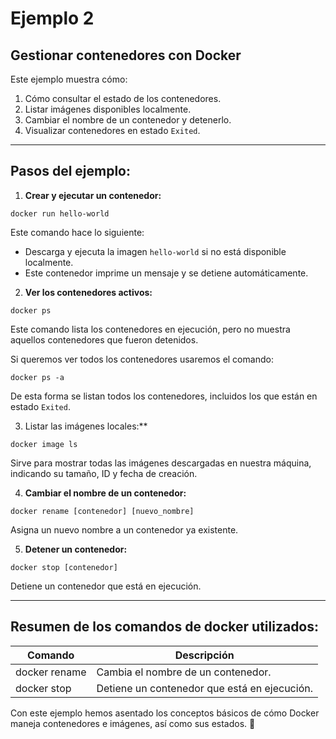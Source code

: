 # Ejemplo 2
## Gestionar contenedores con Docker

Este ejemplo muestra cómo:

1. Cómo consultar el estado de los contenedores.
2. Listar imágenes disponibles localmente.
3. Cambiar el nombre de un contenedor y detenerlo.
4. Visualizar contenedores en estado `Exited`.

---

## Pasos del ejemplo:

1. **Crear y ejecutar un contenedor:**
```
docker run hello-world
```
Este comando hace lo siguiente:
- Descarga y ejecuta la imagen `hello-world` si no está disponible localmente.
- Este contenedor imprime un mensaje y se detiene automáticamente.

2. **Ver los contenedores activos:**
```
docker ps
```
Este comando lista los contenedores en ejecución, pero no muestra aquellos contenedores que fueron detenidos.

Si queremos ver todos los contenedores usaremos el comando:
```
docker ps -a
```
De esta forma se listan todos los contenedores, incluidos los que están en estado `Exited`.

3. Listar las imágenes locales:**
```
docker image ls
```
Sirve para mostrar todas las imágenes descargadas en nuestra máquina, indicando su tamaño, ID y fecha de creación.

4. **Cambiar el nombre de un contenedor:**
```
docker rename [contenedor] [nuevo_nombre]
```
Asigna un nuevo nombre a un contenedor ya existente.

5. **Detener un contenedor:**
```
docker stop [contenedor]
```
Detiene un contenedor que está en ejecución.

---
## Resumen de los comandos de docker utilizados:
| Comando | Descripción |
| ------ | ------ |
| docker rename | Cambia el nombre de un contenedor. |
| docker stop | Detiene un contenedor que está en ejecución. |

Con este ejemplo hemos asentado los conceptos básicos de cómo Docker maneja contenedores e imágenes, así como sus estados. 🚀

